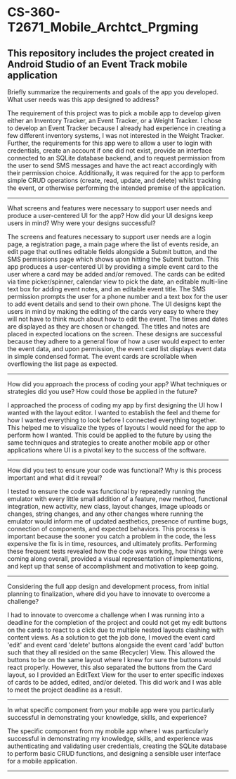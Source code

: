 # CS-360-T2671_Mobile_Archtct_Prgming
 This repository includes the project created in Android Studio of an Event Track mobile application
--------------------------------------------------------
Briefly summarize the requirements and goals of the app you developed. What user needs was this app designed to address?

The requirement of this project was to pick a mobile app to develop given either an Inventory Tracker, an Event Tracker, or a Weight Tracker. I chose to develop an Event Tracker because I already had experience in creating a few different inventory systems, I was not interested in the Weight Tracker. Further, the requirements for this app were to allow a user to login with credentials, create an account if one did not exist, provide an interface connected to an SQLite database backend, and to request permission from the user to send SMS messages and have the act react accordingly with their permission choice. Additionally, it was required for the app to perform simple CRUD operations (create, read, update, and delete) whilst tracking the event, or otherwise performing the intended premise of the application.

--------------------------------------------------------
What screens and features were necessary to support user needs and produce a user-centered UI for the app? How did your UI designs keep users in mind? Why were your designs successful?

The screens and features necessary to support user needs are a login page, a registration page, a main page where the list of events reside, an edit page that outlines editable fields alongside a Submit button, and the SMS permissions page which shows upon hitting the Submit button. This app produces a user-centered UI by providing a simple event card to the user where a card may be added and/or removed. The cards can be edited via time picker/spinner, calendar view to pick the date, an editable multi-line text box for adding event notes, and an editable event title. The SMS permission prompts the user for a phone number and a text box for the user to add event details and send to their own phone.
The UI designs kept the users in mind by making the editing of the cards very easy to where they will not have to think much about how to edit the event. The times and dates are displayed as they are chosen or changed. The titles and notes are placed in expected locations on the screen. These designs are successful because they adhere to a general flow of how a user would expect to enter the event data, and upon permission, the event card list displays event data in simple condensed format. The event cards are scrollable when overflowing the list page as expected.

--------------------------------------------------------
How did you approach the process of coding your app? What techniques or strategies did you use? How could those be applied in the future?

I approached the process of coding my app by first designing the UI how I wanted with the layout editor. I wanted to establish the feel and theme for how I wanted everything to look before I connected everything together. This helped me to visualize the types of layouts I would need for the app to perform how I wanted. This could be applied to the future by using the same techniques and strategies to create another mobile app or other applications where UI is a pivotal key to the success of the software.

--------------------------------------------------------
How did you test to ensure your code was functional? Why is this process important and what did it reveal?

I tested to ensure the code was functional by repeatedly running the emulator with every little small addition of a feature, new method, functional integration, new activity, new class, layout changes, image uploads or changes, string changes, and any other changes where running the emulator would inform me of updated aesthetics, presence of runtime bugs, connection of components, and expected behaviors. This process is important because the sooner you catch a problem in the code, the less expensive the fix is in time, resources, and ultimately profits. Performing these frequent tests revealed how the code was working, how things were coming along overall, provided a visual representation of implementations, and kept up that sense of accomplishment and motivation to keep going.

--------------------------------------------------------
Considering the full app design and development process, from initial planning to finalization, where did you have to innovate to overcome a challenge?

I had to innovate to overcome a challenge when I was running into a deadline for the completion of the project and could not get my edit buttons on the cards to react to a click due to multiple nested layouts clashing with content views. As a solution to get the job done, I moved the event card 'edit' and event card 'delete' buttons alongside the event card 'add' button such that they all resided on the same (Recycler) View. This allowed the buttons to be on the same layout where I knew for sure the buttons would react properly. However, this also separated the buttons from the Card layout, so I provided an EditText View for the user to enter specific indexes of cards to be added, edited, and/or deleted. This did work and I was able to meet the project deadline as a result.

--------------------------------------------------------
In what specific component from your mobile app were you particularly successful in demonstrating your knowledge, skills, and experience?

The specific component from my mobile app where I was particularly successful in demonstrating my knowledge, skills, and experience was authenticating and validating user credentials, creating the SQLite database to perform basic CRUD functions, and designing a sensible user interface for a mobile application.

--------------------------------------------------------
